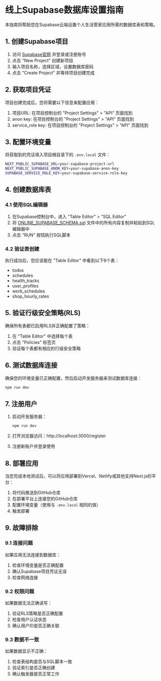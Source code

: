 # 线上Supabase数据库设置指南

本指南将帮助您在Supabase云端设置个人生活管家应用所需的数据库表和策略。

## 1. 创建Supabase项目

1. 访问 [Supabase官网](https://supabase.com/) 并登录或注册账号
2. 点击 "New Project" 创建新项目
3. 输入项目名称，选择区域，设置数据库密码
4. 点击 "Create Project" 并等待项目创建完成

## 2. 获取项目凭证

项目创建完成后，您将需要以下信息来配置应用：

1. 项目URL: 在项目控制台的 "Project Settings" > "API" 页面找到
2. anon key: 在项目控制台的 "Project Settings" > "API" 页面找到
3. service_role key: 在项目控制台的 "Project Settings" > "API" 页面找到

## 3. 配置环境变量

将获取到的凭证填入项目根目录下的 `.env.local` 文件：

```bash
NEXT_PUBLIC_SUPABASE_URL=your-supabase-project-url
NEXT_PUBLIC_SUPABASE_ANON_KEY=your-supabase-anon-key
SUPABASE_SERVICE_ROLE_KEY=your-supabase-service-role-key
```

## 4. 创建数据库表

### 4.1 使用SQL编辑器

1. 在Supabase控制台中，进入 "Table Editor" > "SQL Editor"
2. 将 [ONLINE_SUPABASE_SCHEMA.sql](./ONLINE_SUPABASE_SCHEMA.sql) 文件中的所有内容复制并粘贴到SQL编辑器中
3. 点击 "RUN" 按钮执行SQL脚本

### 4.2 验证表创建

执行成功后，您应该能在 "Table Editor" 中看到以下6个表：
- todos
- schedules
- health_tracks
- user_profiles
- work_schedules
- shop_hourly_rates

## 5. 验证行级安全策略(RLS)

确保所有表都已启用RLS并正确配置了策略：

1. 在 "Table Editor" 中选择每个表
2. 点击 "Policies" 标签页
3. 验证每个表都有相应的行级安全策略

## 6. 测试数据库连接

确保您的环境变量已正确配置，然后启动开发服务器来测试数据库连接：

```bash
npm run dev
```

## 7. 注册用户

1. 启动开发服务器：
   ```bash
   npm run dev
   ```

2. 打开浏览器访问：http://localhost:3000/register

3. 注册新账户并登录使用

## 8. 部署应用

当您完成本地测试后，可以将应用部署到Vercel、Netlify或其他支持Next.js的平台：

1. 将代码推送到GitHub仓库
2. 在部署平台上连接您的GitHub仓库
3. 配置环境变量（使用与 `.env.local` 相同的值）
4. 触发部署

## 9. 故障排除

### 9.1 连接问题

如果应用无法连接到数据库：
1. 检查环境变量是否正确配置
2. 确认Supabase项目凭证无误
3. 检查网络连接

### 9.2 权限问题

如果数据无法正确读写：
1. 验证RLS策略是否正确配置
2. 检查用户认证状态
3. 确认用户ID是否正确关联

### 9.3 数据不一致

如果数据显示不正确：
1. 检查表结构是否与SQL脚本一致
2. 验证索引是否正确创建
3. 确认触发器是否正常工作